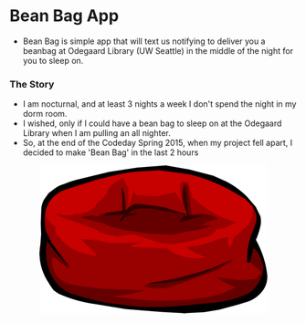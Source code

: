 # Bean Bag App
  - Bean Bag is simple app that will text us notifying to deliver you a beanbag at Odegaard Library (UW Seattle) in the middle of the night for you to sleep on.
### The Story
  - I am nocturnal, and at least 3 nights a week I don't spend the night in my dorm room.
  - I wished, only if I could have a bean bag to sleep on at the Odegaard Library when I am pulling an all nighter.
  - So, at the end of the Codeday Spring 2015, when my project fell apart, I decided to make 'Bean Bag' in the last 2 hours
  
  <div style="text-align:center">
    <img src="https://raw.githubusercontent.com/ayush29feb/beanbag/master/public/assets/logo-md.png">
  </div>
